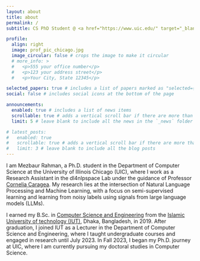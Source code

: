 ```yaml
---
layout: about
title: about
permalink: /
subtitle: CS PhD Student @ <a href="https://www.uic.edu/" target="_blank">University of Illinois Chicago</a>

profile:
  align: right
  image: prof_pic_chicago.jpg
  image_circular: false # crops the image to make it circular
  # more_info: >
  #   <p>555 your office number</p>
  #   <p>123 your address street</p>
  #   <p>Your City, State 12345</p>

selected_papers: true # includes a list of papers marked as "selected={true}"
social: false # includes social icons at the bottom of the page

announcements:
  enabled: true # includes a list of news items
  scrollable: true # adds a vertical scroll bar if there are more than 3 news items
  limit: 5 # leave blank to include all the news in the `_news` folder

# latest_posts:
#   enabled: true
#   scrollable: true # adds a vertical scroll bar if there are more than 3 new posts items
#   limit: 3 # leave blank to include all the blog posts
---
```


I am Mezbaur Rahman, a Ph.D. student in the Department of Computer Science at the University of Illinois Chicago (UIC), where I work as a Research Assistant in the dl4nlpspace Lab under the guidance of Professor <a href="https://www.cs.uic.edu/~cornelia/" target="_blank">Cornelia Caragea</a>. My research lies at the intersection of Natural Language Processing and Machine Learning, with a focus on semi-supervised learning and learning from noisy labels using signals from large language models (LLMs).

I earned my B.Sc. in <a href="https://cse.iutoic-dhaka.edu/" target="_blank">Computer Science and Engineering</a> from the <a href="https://iutoic-dhaka.edu/" target="_blank">Islamic University of technology (IUT)</a>, Dhaka, Bangladesh, in 2019. After graduation, I joined IUT as a Lecturer in the Department of Computer Science and Engineering, where I taught undergraduate courses and engaged in research until July 2023. In Fall 2023, I began my Ph.D. journey at UIC, where I am currently pursuing my doctoral studies in Computer Science.

